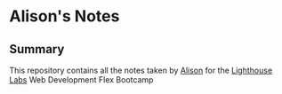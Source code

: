 # Alison's Notes
## Summary
This repository contains all the notes taken by [Alison](https://github.com/alisonharman/lighthouse-web-notes) for the [Lighthouse Labs](https://www.lighthouselabs.ca/) Web Development Flex Bootcamp
